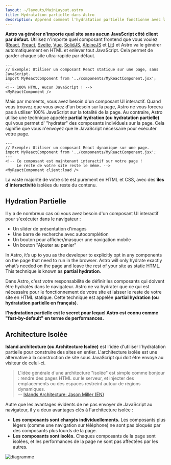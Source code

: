 ```yaml
---
layout: ~/layouts/MainLayout.astro
title: Hydratation partielle dans Astro
description: Apprend comment l'hydratation partielle fonctionne avec l' "Islands Architecture" dans Astro.
---
```


**Astro va générer n'importe quel site sans aucun JavaScript côté client par défaut.** Utilisez n'importe quel composant frontend que vous voulez ([React](https://reactjs.org/), [Preact](https://preactjs.com/), [Svelte](https://svelte.dev/), [Vue](https://vuejs.org/), [SolidJS](https://www.solidjs.com/), [AlpineJS](https://alpinejs.dev/) et [Lit](https://lit.dev/)) et Astro va le générer automatiquement en HTML et enlever tout JavaScript. Cela permet de garder chaque site ultra-rapide par défaut.

```astro
---
// Exemple: Utiliser un composant React statique sur une page, sans JavaScript.
import MyReactComponent from '../components/MyReactComponent.jsx';
---
<!-- 100% HTML, Aucun JavaScript ! -->
<MyReactComponent />
```

Mais par moments, vous avez besoin d'un composant UI interactif. Quand vous trouvez que vous avez d'un besoin sur la page, Astro ne vous forcera pas à utiliser 100% JavaScript sur la totalité de la page. Au contraire, Astro utilise une technique appelée **partial hydration (ou hydratation partielle)** qui vous permet d' "hydrater" des composants individuels sur la page. Cela signifie que vous n'envoyez que le JavaScript nécessaire pour exécuter votre page.

```astro
---
// Exemple: Utiliser un composant React dynamique sur une page.
import MyReactComponent from '../components/MyReactComponent.jsx';
---
<!-- Ce composant est maintenant interactif sur votre page !
     Le reste de votre site reste le même. -->
<MyReactComponent client:load />
```

La vaste majorité de votre site est purement en HTML et CSS, avec des **îles d'interactivité** isolées du reste du contenu.

## Hydration Partielle

Il y a de nombreux cas où vous avez besoin d'un composant UI interactif pour s'exécuter dans le navigateur :

- Un slider de présentation d'images
- Une barre de recherche avec autocomplétion
- Un bouton pour afficher/masquer une navigation mobile
- Un bouton "Ajouter au panier"

In Astro, it’s up to you as the developer to explicitly opt in any components on the page that need to run in the browser. Astro will only hydrate exactly what’s needed on the page and leave the rest of your site as static HTML. This technique is known as **partial hydration**.

Dans Astro, c'est votre responsabilité de définir les composants qui doivent être hydratés dans le navigateur. Astro ne va hydrater que ce qui est nécessaire pour le fonctionnement de votre site et laisser le reste de votre site en HTML statique. Cette technique est appelée **partial hydration (ou hydratation partielle en français)**.

**l'hydratation partielle est le secret pour lequel Astro est connu comme "fast-by-default" en terme de performances.**

## Architecture Isolée

**Island architecture (ou Architecture Isolée)** est l'idée d'utiliser l'hydratation partielle pour construire des sites en entier. L'architecture isolée est une alternative à la construction de site sous JavaScript qui doit être envoyé au visiteur de celui-ci.

> L'idée générale d'une architecture "isolée" est simple comme bonjour : rendre des pages HTML sur le serveur, et injecter des emplacements ou des espaces restreint autour de régions dynamiques.
> <br/> -- [Islands Architecture: Jason Miller (EN)](https://jasonformat.com/islands-architecture/)

Autre que les avantages évidents de ne pas envoyer de JavaScript au navigateur, il y a deux avantages clés à l'architecture isolée :

- **Les composants sont chargés individuellements.** Les composants plus légers (comme une navigation sur téléphone) ne sont pas bloqués par des composants plus lourds de la page.
- **Les composants sont isolés.** Chaques composants de la page sont isolées, et les performances de la page ne sont pas affectées par les autres.

![diagramme](https://res.cloudinary.com/wedding-website/image/upload/v1596766231/islands-architecture-1.png "Diagramme de l'Architecture Isolée")

